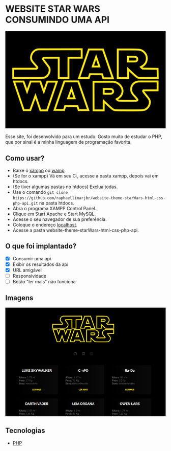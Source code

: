 # WEBSITE STAR WARS CONSUMINDO UMA API

![alt text](https://raw.githubusercontent.com/raphaellimarjbr/website-theme-starWars-html-css-php-api/main/app/src/img/logo.png)

Esse site, foi desenvolvido para um estudo. Gosto muito de estudar o PHP, que por sinal é a minha linguagem de programação favorita.

## Como usar?

- Baixe o [xampp](https://www.apachefriends.org/pt_br/index.html) ou [wamp](https://www.wampserver.com/en/).
- (Se for o xampp) Vá em seu C:, acesse a pasta xampp, depois vai em htdocs.
- (Se tiver algumas pastas no htdocs) Exclua todas.
- Use o comando `git clone https://github.com/raphaellimarjbr/website-theme-starWars-html-css-php-api.git` na pasta htdocs.
- Abra o programa XAMPP Control Panel.
- Clique em Start Apache e Start MySQL.
- Acesse o seu navegador de sua preferência.
- Coloque o endereço [localhost](http://localhost/).
- Acesse a pasta website-theme-starWars-html-css-php-api.

## O que foi implantado?

- [x] Consumir uma api
- [x] Exibir os resultados da api
- [x] URL amigável
- [ ] Responsividade
- [ ] Botão "ler mais" não funciona
## Imagens

![alt text](https://raw.githubusercontent.com/raphaellimarjbr/website-theme-starWars-html-css-php-api/main/banner.png)

## Tecnologias

- [PHP](https://www.php.net/)